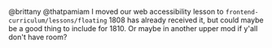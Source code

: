 @brittany @thatpamiam I moved our web accessibility lesson to `frontend-curriculum/lessons/floating` 1808 has already received it, but could maybe be a good thing to include for 1810. Or maybe in another upper mod if y'all don't have room?